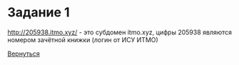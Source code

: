 
# Задание 1

http://205938.itmo.xyz/ - это субдомен itmo.xyz, цифры 205938 являются номером зачётной книжки (логин от ИСУ ИТМО)

[Вернуться](index.md)
